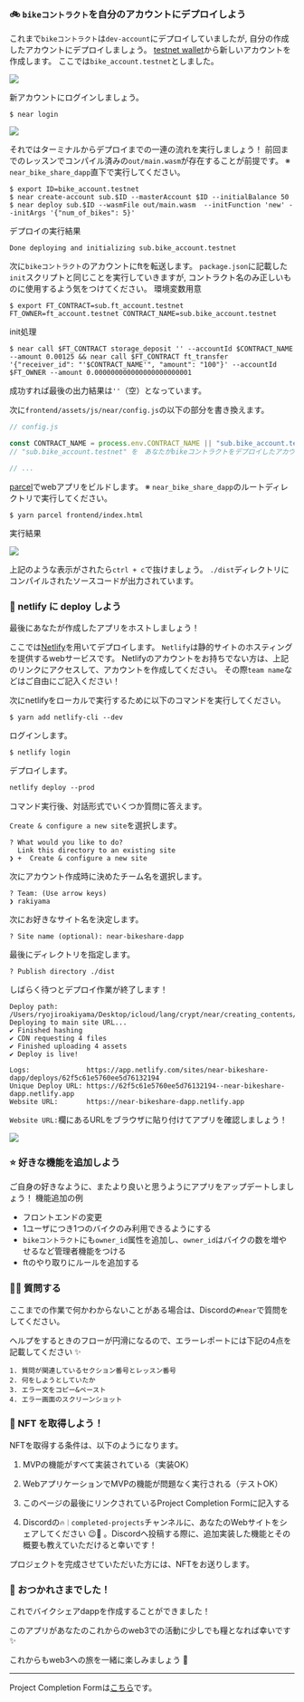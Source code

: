 ### 🚲 `bikeコントラクト`を自分のアカウントにデプロイしよう

これまで`bikeコントラクト`は`dev-account`にデプロイしていましたが,
自分の作成したアカウントにデプロイしましょう。
[testnet wallet](https://wallet.testnet.near.org/)から新しいアカウントを作成します。
ここでは`bike_account.testnet`としました。

![](/public/images/NEAR-BikeShare/section-4/4_2_1.png)

新アカウントにログインしましょう。

```
$ near login
```

![](/public/images/NEAR-BikeShare/section-4/4_2_2.png)

それではターミナルからデプロイまでの一連の流れを実行しましょう！
前回までのレッスンでコンパイル済みの`out/main.wasm`が存在することが前提です。
※ `near_bike_share_dapp`直下で実行してください。

```
$ export ID=bike_account.testnet
$ near create-account sub.$ID --masterAccount $ID --initialBalance 50
$ near deploy sub.$ID --wasmFile out/main.wasm  --initFunction 'new' --initArgs '{"num_of_bikes": 5}'
```

デプロイの実行結果

```
Done deploying and initializing sub.bike_account.testnet
```

次に`bikeコントラクト`のアカウントにftを転送します。
`package.json`に記載した`init`スクリプトと同じことを実行していきますが,
コントラクト名のみ正しいものに使用するよう気をつけてください。
環境変数用意

```
$ export FT_CONTRACT=sub.ft_account.testnet FT_OWNER=ft_account.testnet CONTRACT_NAME=sub.bike_account.testnet
```

init処理

```
$ near call $FT_CONTRACT storage_deposit '' --accountId $CONTRACT_NAME --amount 0.00125 && near call $FT_CONTRACT ft_transfer '{"receiver_id": "'$CONTRACT_NAME'", "amount": "100"}' --accountId $FT_OWNER --amount 0.000000000000000000000001
```

成功すれば最後の出力結果は`''`（空）となっています。

次に`frontend/assets/js/near/config.js`の以下の部分を書き換えます。

```js
// config.js

const CONTRACT_NAME = process.env.CONTRACT_NAME || "sub.bike_account.testnet";
// "sub.bike_account.testnet" を　あなたがbikeコントラクトをデプロイしたアカウントに変更してください

// ...
```

[parcel](https://parceljs.org/docs/)でwebアプリをビルドします。
※ `near_bike_share_dapp`のルートディレクトリで実行してください。

```
$ yarn parcel frontend/index.html
```

実行結果

![](/public/images/NEAR-BikeShare/section-4/4_2_3.png)

上記のような表示がされたら`ctrl + c`で抜けましょう。
`./dist`ディレクトリにコンパイルされたソースコードが出力されています。

### 🦋 netlify に deploy しよう

最後にあなたが作成したアプリをホストしましょう！

ここでは[Netlify](https://www.netlify.com/)を用いてデプロイします。
`Netlify`は静的サイトのホスティングを提供するwebサービスです。
Netlifyのアカウントをお持ちでない方は、上記のリンクにアクセスして、アカウントを作成してください。
その際`team name`などはご自由にご記入ください！

次にnetlifyをローカルで実行するために以下のコマンドを実行してください。

```
$ yarn add netlify-cli --dev
```

ログインします。

```
$ netlify login
```

デプロイします。

```diff
netlify deploy --prod
```

コマンド実行後、対話形式でいくつか質問に答えます。

`Create & configure a new site`を選択します。

```
? What would you like to do?
  Link this directory to an existing site
❯ +  Create & configure a new site
```

次にアカウント作成時に決めたチーム名を選択します。

```
? Team: (Use arrow keys)
❯ rakiyama
```

次にお好きなサイト名を決定します。

```
? Site name (optional): near-bikeshare-dapp
```

最後にディレクトリを指定します。

```
? Publish directory ./dist
```

しばらく待つとデプロイ作業が終了します！

```
Deploy path: /Users/ryojiroakiyama/Desktop/icloud/lang/crypt/near/creating_contents/near_bike_share_dapp/dist
Deploying to main site URL...
✔ Finished hashing
✔ CDN requesting 4 files
✔ Finished uploading 4 assets
✔ Deploy is live!

Logs:              https://app.netlify.com/sites/near-bikeshare-dapp/deploys/62f5c61e5760ee5d76132194
Unique Deploy URL: https://62f5c61e5760ee5d76132194--near-bikeshare-dapp.netlify.app
Website URL:       https://near-bikeshare-dapp.netlify.app
```

`Website URL:`欄にあるURLをブラウザに貼り付けてアプリを確認しましょう！

![](/public/images/NEAR-BikeShare/section-4/4_2_4.png)

### ⭐ 好きな機能を追加しよう

ご自身の好きなように、またより良いと思うようにアプリをアップデートしましょう！
機能追加の例

- フロントエンドの変更
- 1ユーザにつき1つのバイクのみ利用できるようにする
- `bikeコントラクト`にも`owner_id`属性を追加し、`owner_id`はバイクの数を増やせるなど管理者機能をつける
- ftのやり取りにルールを追加する

### 🙋‍♂️ 質問する

ここまでの作業で何かわからないことがある場合は、Discordの`#near`で質問をしてください。

ヘルプをするときのフローが円滑になるので、エラーレポートには下記の4点を記載してください ✨

```
1. 質問が関連しているセクション番号とレッスン番号
2. 何をしようとしていたか
3. エラー文をコピー&ペースト
4. エラー画面のスクリーンショット
```

### 🎫 NFT を取得しよう！

NFTを取得する条件は、以下のようになります。

1. MVPの機能がすべて実装されている（実装OK）

2. WebアプリケーションでMVPの機能が問題なく実行される（テストOK）

3. このページの最後にリンクされているProject Completion Formに記入する

4. Discordの`🔥｜completed-projects`チャンネルに、あなたのWebサイトをシェアしてください 😉🎉 。Discordへ投稿する際に、追加実装した機能とその概要も教えていただけると幸いです！

プロジェクトを完成させていただいた方には、NFTをお送りします。

### 🎉 おつかれさまでした！

これでバイクシェアdappを作成することができました！

このアプリがあなたのこれからのweb3での活動に少しでも糧となれば幸いです ✨

これからもweb3への旅を一緒に楽しみましょう 🚀

---

Project Completion Formは[こちら](https://airtable.com/shrf1cCtTx0iQuszX)です。
